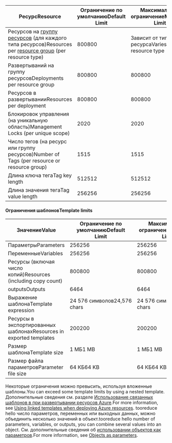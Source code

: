 | <span data-ttu-id="0e383-101">Ресурс</span><span class="sxs-lookup"><span data-stu-id="0e383-101">Resource</span></span> | <span data-ttu-id="0e383-102">Ограничение по умолчанию</span><span class="sxs-lookup"><span data-stu-id="0e383-102">Default Limit</span></span> | <span data-ttu-id="0e383-103">Максимальное ограничение</span><span class="sxs-lookup"><span data-stu-id="0e383-103">Maximum Limit</span></span> |
| --- | --- | --- |
| <span data-ttu-id="0e383-104">Ресурсов на [группу ресурсов](../articles/azure-resource-manager/resource-group-overview.md#resource-groups) (для каждого типа ресурсов)</span><span class="sxs-lookup"><span data-stu-id="0e383-104">Resources per [resource group](../articles/azure-resource-manager/resource-group-overview.md#resource-groups) (per resource type)</span></span> |<span data-ttu-id="0e383-105">800</span><span class="sxs-lookup"><span data-stu-id="0e383-105">800</span></span> |<span data-ttu-id="0e383-106">Зависит от типа ресурса</span><span class="sxs-lookup"><span data-stu-id="0e383-106">Varies per resource type</span></span> |
| <span data-ttu-id="0e383-107">Развертываний на группу ресурсов</span><span class="sxs-lookup"><span data-stu-id="0e383-107">Deployments per resource group</span></span> |<span data-ttu-id="0e383-108">800</span><span class="sxs-lookup"><span data-stu-id="0e383-108">800</span></span> |<span data-ttu-id="0e383-109">800</span><span class="sxs-lookup"><span data-stu-id="0e383-109">800</span></span> |
| <span data-ttu-id="0e383-110">Ресурсов в развертывании</span><span class="sxs-lookup"><span data-stu-id="0e383-110">Resources per deployment</span></span> |<span data-ttu-id="0e383-111">800</span><span class="sxs-lookup"><span data-stu-id="0e383-111">800</span></span> |<span data-ttu-id="0e383-112">800</span><span class="sxs-lookup"><span data-stu-id="0e383-112">800</span></span> |
| <span data-ttu-id="0e383-113">Блокировок управления (на уникальную область)</span><span class="sxs-lookup"><span data-stu-id="0e383-113">Management Locks (per unique scope)</span></span> |<span data-ttu-id="0e383-114">20</span><span class="sxs-lookup"><span data-stu-id="0e383-114">20</span></span> |<span data-ttu-id="0e383-115">20</span><span class="sxs-lookup"><span data-stu-id="0e383-115">20</span></span> |
| <span data-ttu-id="0e383-116">Число тегов (на ресурс или группу ресурсов)</span><span class="sxs-lookup"><span data-stu-id="0e383-116">Number of Tags (per resource or resource group)</span></span> |<span data-ttu-id="0e383-117">15</span><span class="sxs-lookup"><span data-stu-id="0e383-117">15</span></span> |<span data-ttu-id="0e383-118">15</span><span class="sxs-lookup"><span data-stu-id="0e383-118">15</span></span> |
| <span data-ttu-id="0e383-119">Длина ключа тега</span><span class="sxs-lookup"><span data-stu-id="0e383-119">Tag key length</span></span> |<span data-ttu-id="0e383-120">512</span><span class="sxs-lookup"><span data-stu-id="0e383-120">512</span></span> |<span data-ttu-id="0e383-121">512</span><span class="sxs-lookup"><span data-stu-id="0e383-121">512</span></span> |
| <span data-ttu-id="0e383-122">Длина значения тега</span><span class="sxs-lookup"><span data-stu-id="0e383-122">Tag value length</span></span> |<span data-ttu-id="0e383-123">256</span><span class="sxs-lookup"><span data-stu-id="0e383-123">256</span></span> |<span data-ttu-id="0e383-124">256</span><span class="sxs-lookup"><span data-stu-id="0e383-124">256</span></span> |


#### <a name="template-limits"></a><span data-ttu-id="0e383-125">Ограничения шаблонов</span><span class="sxs-lookup"><span data-stu-id="0e383-125">Template limits</span></span>

| <span data-ttu-id="0e383-126">Значение</span><span class="sxs-lookup"><span data-stu-id="0e383-126">Value</span></span> | <span data-ttu-id="0e383-127">Ограничение по умолчанию</span><span class="sxs-lookup"><span data-stu-id="0e383-127">Default Limit</span></span> | <span data-ttu-id="0e383-128">Максимальное ограничение</span><span class="sxs-lookup"><span data-stu-id="0e383-128">Maximum Limit</span></span> |
| --- | --- | --- |
| <span data-ttu-id="0e383-129">Параметры</span><span class="sxs-lookup"><span data-stu-id="0e383-129">Parameters</span></span> |<span data-ttu-id="0e383-130">256</span><span class="sxs-lookup"><span data-stu-id="0e383-130">256</span></span> |<span data-ttu-id="0e383-131">256</span><span class="sxs-lookup"><span data-stu-id="0e383-131">256</span></span> |
| <span data-ttu-id="0e383-132">Переменные</span><span class="sxs-lookup"><span data-stu-id="0e383-132">Variables</span></span> |<span data-ttu-id="0e383-133">256</span><span class="sxs-lookup"><span data-stu-id="0e383-133">256</span></span> |<span data-ttu-id="0e383-134">256</span><span class="sxs-lookup"><span data-stu-id="0e383-134">256</span></span> |
| <span data-ttu-id="0e383-135">Ресурсы (включая число копий)</span><span class="sxs-lookup"><span data-stu-id="0e383-135">Resources (including copy count)</span></span> |<span data-ttu-id="0e383-136">800</span><span class="sxs-lookup"><span data-stu-id="0e383-136">800</span></span> |<span data-ttu-id="0e383-137">800</span><span class="sxs-lookup"><span data-stu-id="0e383-137">800</span></span> |
| <span data-ttu-id="0e383-138">outputs</span><span class="sxs-lookup"><span data-stu-id="0e383-138">Outputs</span></span> |<span data-ttu-id="0e383-139">64</span><span class="sxs-lookup"><span data-stu-id="0e383-139">64</span></span> |<span data-ttu-id="0e383-140">64</span><span class="sxs-lookup"><span data-stu-id="0e383-140">64</span></span> |
| <span data-ttu-id="0e383-141">Выражение шаблона</span><span class="sxs-lookup"><span data-stu-id="0e383-141">Template expression</span></span> |<span data-ttu-id="0e383-142">24 576 символов</span><span class="sxs-lookup"><span data-stu-id="0e383-142">24,576 chars</span></span> |<span data-ttu-id="0e383-143">24 576 символов</span><span class="sxs-lookup"><span data-stu-id="0e383-143">24,576 chars</span></span> |
| <span data-ttu-id="0e383-144">Ресурсы в экспортированных шаблонах</span><span class="sxs-lookup"><span data-stu-id="0e383-144">Resources in exported templates</span></span> |<span data-ttu-id="0e383-145">200</span><span class="sxs-lookup"><span data-stu-id="0e383-145">200</span></span> |<span data-ttu-id="0e383-146">200</span><span class="sxs-lookup"><span data-stu-id="0e383-146">200</span></span> | 
| <span data-ttu-id="0e383-147">Размер шаблона</span><span class="sxs-lookup"><span data-stu-id="0e383-147">Template size</span></span> |<span data-ttu-id="0e383-148">1 МБ</span><span class="sxs-lookup"><span data-stu-id="0e383-148">1 MB</span></span> |<span data-ttu-id="0e383-149">1 МБ</span><span class="sxs-lookup"><span data-stu-id="0e383-149">1 MB</span></span> |
| <span data-ttu-id="0e383-150">Размер файла параметров</span><span class="sxs-lookup"><span data-stu-id="0e383-150">Parameter file size</span></span> |<span data-ttu-id="0e383-151">64 КБ</span><span class="sxs-lookup"><span data-stu-id="0e383-151">64 KB</span></span> |<span data-ttu-id="0e383-152">64 КБ</span><span class="sxs-lookup"><span data-stu-id="0e383-152">64 KB</span></span> |

<span data-ttu-id="0e383-153">Некоторые ограничения можно превысить, используя вложенные шаблоны.</span><span class="sxs-lookup"><span data-stu-id="0e383-153">You can exceed some template limits by using a nested template.</span></span> <span data-ttu-id="0e383-154">Дополнительные сведения см. разделе [Использование связанных шаблонов в при развертывании ресурсов Azure](../articles/azure-resource-manager/resource-group-linked-templates.md).</span><span class="sxs-lookup"><span data-stu-id="0e383-154">For more information, see [Using linked templates when deploying Azure resources](../articles/azure-resource-manager/resource-group-linked-templates.md).</span></span> <span data-ttu-id="0e383-155">tooreduce hello число параметров, переменных или выходных данных, можно объединить несколько значений в объект.</span><span class="sxs-lookup"><span data-stu-id="0e383-155">tooreduce hello number of parameters, variables, or outputs, you can combine several values into an object.</span></span> <span data-ttu-id="0e383-156">См. дополнительные сведения об [использовании объектов как параметров](../articles/azure-resource-manager/resource-manager-objects-as-parameters.md).</span><span class="sxs-lookup"><span data-stu-id="0e383-156">For more information, see [Objects as parameters](../articles/azure-resource-manager/resource-manager-objects-as-parameters.md).</span></span>
